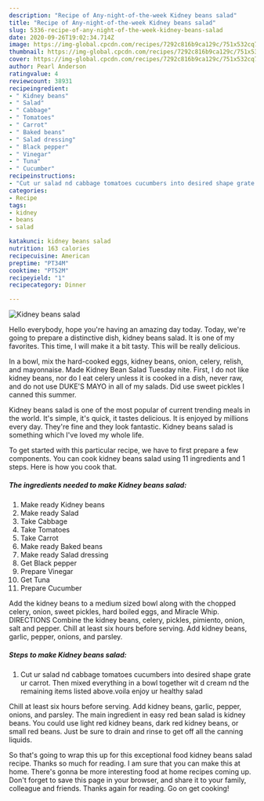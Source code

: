 ```yaml
---
description: "Recipe of Any-night-of-the-week Kidney beans salad"
title: "Recipe of Any-night-of-the-week Kidney beans salad"
slug: 5336-recipe-of-any-night-of-the-week-kidney-beans-salad
date: 2020-09-26T19:02:34.714Z
image: https://img-global.cpcdn.com/recipes/7292c816b9ca129c/751x532cq70/kidney-beans-salad-recipe-main-photo.jpg
thumbnail: https://img-global.cpcdn.com/recipes/7292c816b9ca129c/751x532cq70/kidney-beans-salad-recipe-main-photo.jpg
cover: https://img-global.cpcdn.com/recipes/7292c816b9ca129c/751x532cq70/kidney-beans-salad-recipe-main-photo.jpg
author: Pearl Anderson
ratingvalue: 4
reviewcount: 38931
recipeingredient:
- " Kidney beans"
- " Salad"
- " Cabbage"
- " Tomatoes"
- " Carrot"
- " Baked beans"
- " Salad dressing"
- " Black pepper"
- " Vinegar"
- " Tuna"
- " Cucumber"
recipeinstructions:
- "Cut ur salad nd cabbage tomatoes cucumbers into desired shape grate ur carrot. Then mixed everything in a bowl together wit d cream nd the remaining items listed above.voila enjoy ur healthy salad"
categories:
- Recipe
tags:
- kidney
- beans
- salad

katakunci: kidney beans salad 
nutrition: 163 calories
recipecuisine: American
preptime: "PT34M"
cooktime: "PT52M"
recipeyield: "1"
recipecategory: Dinner

---
```



![Kidney beans salad](https://img-global.cpcdn.com/recipes/7292c816b9ca129c/751x532cq70/kidney-beans-salad-recipe-main-photo.jpg)

Hello everybody, hope you're having an amazing day today. Today, we're going to prepare a distinctive dish, kidney beans salad. It is one of my favorites. This time, I will make it a bit tasty. This will be really delicious.

In a bowl, mix the hard-cooked eggs, kidney beans, onion, celery, relish, and mayonnaise. Made Kidney Bean Salad Tuesday nite. First, I do not like kidney beans, nor do I eat celery unless it is cooked in a dish, never raw, and do not use DUKE&#39;S MAYO in all of my salads. Did use sweet pickles I canned this summer.

Kidney beans salad is one of the most popular of current trending meals in the world. It's simple, it's quick, it tastes delicious. It is enjoyed by millions every day. They're fine and they look fantastic. Kidney beans salad is something which I've loved my whole life.


To get started with this particular recipe, we have to first prepare a few components. You can cook kidney beans salad using 11 ingredients and 1 steps. Here is how you cook that.

<!--inarticleads1-->

##### The ingredients needed to make Kidney beans salad:

1. Make ready  Kidney beans
1. Make ready  Salad
1. Take  Cabbage
1. Take  Tomatoes
1. Take  Carrot
1. Make ready  Baked beans
1. Make ready  Salad dressing
1. Get  Black pepper
1. Prepare  Vinegar
1. Get  Tuna
1. Prepare  Cucumber


Add the kidney beans to a medium sized bowl along with the chopped celery, onion, sweet pickles, hard boiled eggs, and Miracle Whip. DIRECTIONS Combine the kidney beans, celery, pickles, pimiento, onion, salt and pepper. Chill at least six hours before serving. Add kidney beans, garlic, pepper, onions, and parsley. 

<!--inarticleads2-->

##### Steps to make Kidney beans salad:

1. Cut ur salad nd cabbage tomatoes cucumbers into desired shape grate ur carrot. Then mixed everything in a bowl together wit d cream nd the remaining items listed above.voila enjoy ur healthy salad


Chill at least six hours before serving. Add kidney beans, garlic, pepper, onions, and parsley. The main ingredient in easy red bean salad is kidney beans. You could use light red kidney beans, dark red kidney beans, or small red beans. Just be sure to drain and rinse to get off all the canning liquids. 

So that's going to wrap this up for this exceptional food kidney beans salad recipe. Thanks so much for reading. I am sure that you can make this at home. There's gonna be more interesting food at home recipes coming up. Don't forget to save this page in your browser, and share it to your family, colleague and friends. Thanks again for reading. Go on get cooking!
